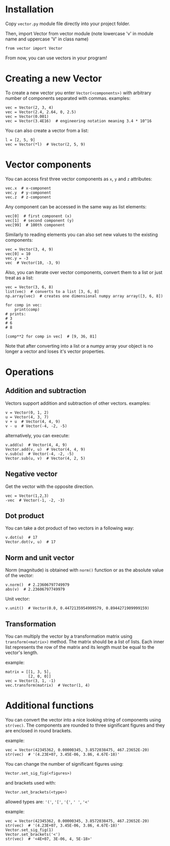 Installation
============

Copy ``vector.py`` module file directly into your project folder.

Then, import Vector from vector module
(note lowercase 'v' in module name and uppercase 'V' in class name)

	from vector import Vector

From now, you can use vectors in your program!


Creating a new Vector
=====================

To create a new vector you enter ``Vector(<components>)`` with arbitrary
number of components separated with commas.
examples:

	vec = Vector(2, 3, 4)
	vec = Vector(2.4, 2.64, 0, 2.5)
	vec = Vector(0.001)
	vec = Vector(3.4E16)  # engineering notation meaning 3.4 * 10^16

You can also create a vector from a list:

	l = [2, 5, 9]
	vec = Vector(*l)  # Vector(2, 5, 9)


Vector components
=================

You can access first three vector components as ``x``, ``y`` and ``z`` attributes:

	vec.x  # x-component
	vec.y  # y-component
	vec.z  # z-component

Any component can be accessed in the same way as list elements:

	vec[0]  # first component (x)
	vec[1]  # second component (y)
	vec[99]  # 100th component

Similarly to reading elements you can also set new values to the existing 
components:

	vec = Vector(3, 4, 9)
	vec[0] = 10
	vec.y = -3
	vec  # Vector(10, -3, 9)
	

Also, you can iterate over vector components, convert them to a list or just 
treat as a list:

	vec = Vector(3, 6, 8)
	list(vec)  # converts to a list [3, 6, 8]
	np.array(vec)  # creates one dimensional numpy array array([3, 6, 8])
	
	for comp in vec:
		print(comp)
	# prints:
	# 3
	# 6
	# 8

	[comp**2 for comp in vec]  # [9, 36, 81]

Note that after converting into a list or a numpy array your object is no
longer a vector and loses it's vector properties.


Operations
==========

Addition and subtraction
------------------------
Vectors support addition and subtraction of other vectors.
examples:

	v = Vector(0, 1, 2)
	u = Vector(4, 3, 7)
	v + u  # Vector(4, 4, 9)
	v - u  # Vector(-4, -2, -5)

alternatively, you can execute:

	v.add(u)  # Vector(4, 4, 9)
	Vector.add(v, u)  # Vector(4, 4, 9)
	v.sub(u)  # Vector(-4, -2, -5)
	Vector.sub(u, v)  # Vector(4, 2, 5)

Negative vector
---------------
Get the vector with the opposite direction.

	vec = Vector(1,2,3)
	-vec  # Vector(-1, -2, -3)

Dot product
-----------
You can take a dot product of two vectors in a following way:

	v.dot(u)  # 17
	Vector.dot(v, u)  # 17

Norm and unit vector
--------------------
Norm (magnitude) is obtained with ``norm()`` function or as the absolute value of 
the vector:

	v.norm()  # 2.23606797749979
	abs(v)  # 2.23606797749979

Unit vector:

	v.unit()  # Vector(0.0, 0.4472135954999579, 0.8944271909999159)

Transformation
--------------
You can multiply the vector by a transformation matrix using ``transform(<matrix>)`` method.
The matrix should be a list of lists.
Each inner list represents the row of the matrix and its length must be equal to the vector's length.

example:

	matrix = [[1, 3, 5],
	          [2, 0, 0]]
	vec = Vector(3, 1, -1)
	vec.transform(matrix)  # Vector(1, 4)

Additional functions
====================

You can convert the vector into a nice looking string of components using ``str(vec)``.
The components are rounded to three significant figures and they are enclosed in round brackets.

example:

	vec = Vector(42345362, 0.00000345, 3.8572038475, 467.23652E-20)
	str(vec)  # '(4.23E+07, 3.45E-06, 3.86, 4.67E-18)'

You can change the number of significant figures using:

	Vector.set_sig_fig(<figures>)
	
and brackets used with:

	Vector.set_brackets(<type>)
	
allowed types are: ``'('``, ``'['``, ``'{'``, ``' '``, ``'<'``

example:

	vec = Vector(42345362, 0.00000345, 3.8572038475, 467.23652E-20)
	str(vec)  # '(4.23E+07, 3.45E-06, 3.86, 4.67E-18)'
	Vector.set_sig_fig(1)
	Vector.set_brackets('<')
	str(vec)  # '<4E+07, 3E-06, 4, 5E-18>'
